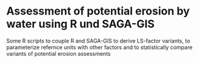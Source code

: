 # Assessment of potential erosion by water using R und SAGA-GIS
Some R scripts to couple R and SAGA-GIS to derive LS-factor variants, to parameterize refernce units with other factors and to statistically compare variants of potential erosion assessments 
